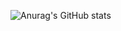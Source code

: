 ![Anurag's GitHub stats](https://github-readme-stats.vercel.app/api?username=Mateus08082002&show_icons=true&theme=dracula)

